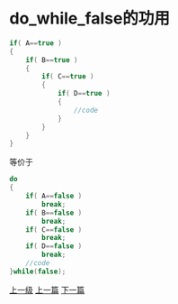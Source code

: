 # do_while_false的功用

```cpp
if( A==true )  
{  
    if( B==true )  
    {  
        if( C==true )  
        {  
            if( D==true )  
            {  
                //code
            }  
        }  
    }  
}  
```
等价于
```cpp
do  
{  
    if( A==false )  
        break;  
    if( B==false )  
        break;  
    if( C==false )  
        break;  
    if( D==false )  
        break;  
    //code
}while(false);
```


















































[上一级](base.md)
[上一篇](develop_care_detail.md)
[下一篇](regex.md)
